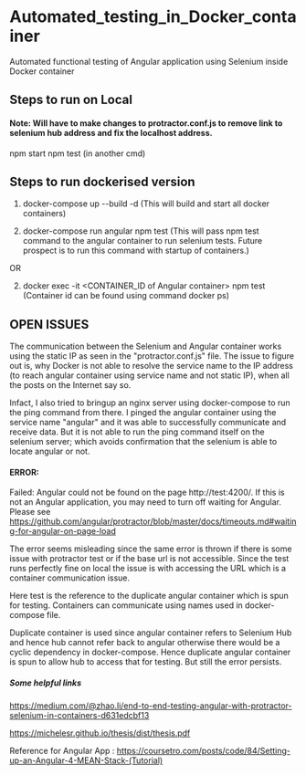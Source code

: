 # Automated_testing_in_Docker_container
Automated functional testing of Angular application using Selenium inside Docker container

## Steps to run on Local

#### Note: Will have to make changes to protractor.conf.js to remove link to selenium hub address and fix the localhost address.

npm start
npm test (in another cmd)

## Steps to run dockerised version

1) docker-compose up --build -d
(This will build and start all docker containers)

2) docker-compose run angular npm test
(This will pass npm test command to the angular container to run selenium tests. Future prospect is to run this command with startup of containers.)

OR

2) docker exec -it <CONTAINER_ID of Angular container> npm test
(Container id can be found using command docker ps)

## OPEN ISSUES

The communication between the Selenium and Angular container works using the static IP as seen in the "protractor.conf.js" file. The issue to figure out is, why Docker is not able to resolve the service name to the IP address (to reach angular container using service name and not static IP), when all the posts on the Internet say so.

Infact, I also tried to bringup an nginx server using docker-compose to run the ping command from there. I pinged the angular container using the service name "angular" and it was able to successfully communicate and receive data. But it is not able to run the ping command itself on the selenium server; which avoids confirmation that the selenium is able to locate angular or not. 

#### ERROR:

Failed: Angular could not be found on the page http://test:4200/. If this is not an Angular application, you may need to turn off waiting for Angular. Please see https://github.com/angular/protractor/blob/master/docs/timeouts.md#waiting-for-angular-on-page-load

The error seems misleading since the same error is thrown if there is some issue with protractor test or if the base url is not accessible. Since the test runs perfectly fine on local the issue is with accessing the URL which is a container communication issue.

Here test is the reference to the duplicate angular container which is spun for testing. Containers can communicate using names used in docker-compose file.

Duplicate container is used since angular container refers to Selenium Hub and hence hub cannot refer back to angular otherwise there would be a cyclic dependency in docker-compose. Hence duplicate angular container is spun to allow hub to access that for testing. But still the error persists.

##### Some helpful links

https://medium.com/@zhao.li/end-to-end-testing-angular-with-protractor-selenium-in-containers-d631edcbf13

https://michelesr.github.io/thesis/dist/thesis.pdf

Reference for Angular App : https://coursetro.com/posts/code/84/Setting-up-an-Angular-4-MEAN-Stack-(Tutorial)
